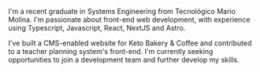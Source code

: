 ---
---
I'm a recent graduate in Systems Engineering from Tecnológico Mario Molina. I'm passionate about front-end web development, with experience using Typescript, Javascript, React, NextJS and Astro.

I've built a CMS-enabled website for Keto Bakery & Coffee and contributed to a teacher planning system's front-end. I'm currently seeking opportunities to join a development team and further develop my skills.